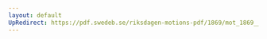 ```yaml
---
layout: default
UpRedirect: https://pdf.swedeb.se/riksdagen-motions-pdf/1869/mot_1869__ak__00210/mot_1869__ak__00210_001.pdf
---
```

